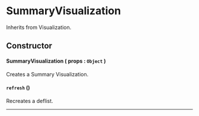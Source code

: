 # SummaryVisualization
Inherits from Visualization.

## Constructor

#### SummaryVisualization ( props : `Object` )
 Creates a Summary Visualization.

#### `refresh` ()
  Recreates a deflist.

---
